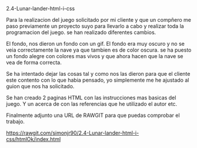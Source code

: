 2.4-Lunar-lander-html-i-css

Para la realizacion del juego solicitado por mi cliente y que un compñero me paso previamente un proyecto suyo para llevarlo a cabo y realizar toda la programacion del juego. se han realizado diferentes cambios.

El fondo, nos dieron un fondo con un gif. El fondo era muy oscuro y no se veia correctamente la nave ya que tambien es de color oscura. se ha puesto un fondo alegre con colores mas vivos y que ahora hacen que la nave se vea de forma correcta.

Se ha intentado dejar las cosas tal y como nos las dieron para que el cliente este contento con lo que habia pensado, yo simplemente me he ajustado al guion que nos ha solicitado.

Se han creado 2 paginas HTML con las instrucciones mas basicas del juego. Y un acerca de con las referencias que he utilizado el autor etc.

Finalmente adjunto una URL de RAWGIT para que puedas comprobar el trabajo.

https://rawgit.com/simonjr90/2.4-Lunar-lander-html-i-css/htmlOk/index.html
